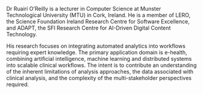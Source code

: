 Dr Ruairí O’Reilly is a lecturer in Computer Science at Munster Technological University (MTU) in Cork, Ireland. He is a member of LERO, the Science Foundation Ireland Research Centre for Software Excellence, and ADAPT, the SFI Research Centre for AI-Driven Digital Content Technology. 

His research focuses on integrating automated analytics into workflows requiring expert knowledge. The primary application domain is e-health, combining artificial intelligence, machine learning and distributed systems into scalable clinical workflows. The intent is to contribute an understanding of the inherent limitations of analysis approaches, the data associated with clinical analysis, and the complexity of the multi-stakeholder perspectives required.